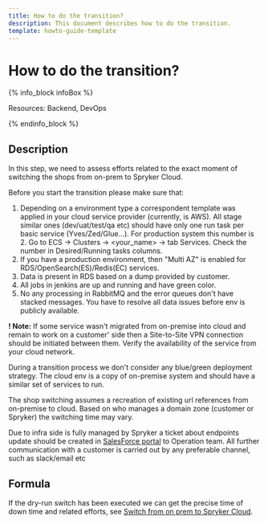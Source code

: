 ```yaml
---
title: How to do the transition?
description: This document describes how to do the transition.
template: howto-guide-template
---
```


# How to do the transition?

{% info_block infoBox %}

Resources: Backend, DevOps

{% endinfo_block %}

## Description

In this step, we need to assess efforts related to the exact moment of switching the shops from on-prem to Spryker Cloud.

Before you start the transition please make sure that:

1. Depending on a environment type a correspondent template was applied in your cloud service provider (currently, is AWS).
    All stage similar ones (dev/uat/test/qa etc) should have only one run task per basic service (Yves/Zed/Glue...).
    For production system this number is 2. Go to ECS -> Clusters -> <your_name> -> tab Services.
    Check the number in Desired/Running tasks columns.
2. If you have a production environment, then "Multi AZ" is enabled for RDS/OpenSearch(ES)/Redis(EC) services.
3. Data is present in RDS based on a dump provided by customer.
4. All jobs in jenkins are up and running and have green color.
5. No any processing in RabbitMQ and the error queues don't have stacked messages. You have to resolve all data issues
   before env is publicly available.

**! Note:** If some service wasn't migrated from on-premise into cloud and remain to work on a customer' side then
a Site-to-Site VPN connection should be initiated between them. Verify the availability of the service from your cloud network.

During a transition process we don't consider any blue/green deployment strategy. The cloud env is a copy of on-premise
system and should have a similar set of services to run.

The shop switching assumes a recreation of existing url references from on-premise to cloud. Based on who manages
a domain zone (customer or Spryker) the switching time may vary.

Due to infra side is fully managed by Spryker a ticket about endpoints update should be created in [SalesForce portal](http://support.spryker.com)
to Operation team. All further communication with a customer is carried out by any preferable channel, such as slack/email etc

## Formula

If the dry-run switch has been executed we can get the precise time of down time and related efforts,
see [Switch from on prem to Spryker Cloud](/docs/scos/dev/migration-program/migration-to-paas/paas-migration-documents/switch-from-on-prem-to-spryker-cloud.html).
